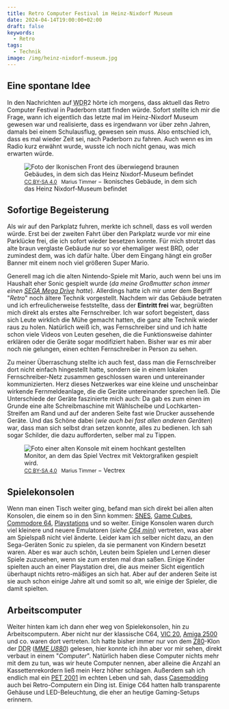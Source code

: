 ```yaml
---
title: Retro Computer Festival im Heinz-Nixdorf Museum
date: 2024-04-14T19:00:00+02:00
draft: false
keywords:
  - Retro
tags:
  - Technik
image: /img/heinz-nixdorf-museum.jpg
---
```

## Eine spontane Idee
In den Nachrichten auf <abbr title="West Deutscher Rundfunk">WDR</abbr>2 hörte ich morgens, dass aktuell das Retro Computer Festival in Paderborn statt finden würde. Sofort stellte ich mir die Frage, wann ich eigentlich das letzte mal im Heinz-Nixdorf Museum gewesen war und realisierte, dass es irgendwann vor über zehn Jahren, damals bei einem Schulausflug, gewesen sein muss. Also entschied ich, dass es mal wieder Zeit sei, nach Paderborn zu fahren. Auch wenn es im Radio kurz erwähnt wurde, wusste ich noch nicht genau, was mich erwarten würde.

<figure vocab="https://schema.org/" typeof="Photograph">
    <img
        alt="Foto der Ikonischen Front des überwiegend braunen Gebäudes, in dem sich das Heinz Nixdorf-Museum befindet"
        srcset="/img/heinz-nixdorf-museum_small.webp   480w,
                /img/heinz-nixdorf-museum_medium.webp  960w,
                /img/heinz-nixdorf-museum_large.webp   1920w"
        src="/img/heinz-nixdorf-museum.webp"
        copyright="cc-by Marius Timmer"
        />
    <figcaption>
        <small>
            <a href="https://creativecommons.org/licenses/by-sa/4.0/" rel="license">CC BY-SA 4.0</a>
            &nbsp;
            <span property="copyrightHolder">Marius Timmer</span>
        </small>
        &minus;
        <span property="abstract">Ikonisches Gebäude, in dem sich das Heinz Nixdorf-Museum befindet</span>
    </figcaption>
</figure>

## Sofortige Begeisterung
Als wir auf den Parkplatz fuhren, merkte ich schnell, dass es voll werden würde. Erst bei der zweiten Fahrt über den Parkplatz wurde vor mir eine Parklücke frei, die ich sofort wieder besetzen konnte. Für mich strotzt das alte braun verglaste Gebäude nur so vor ehemaliger west BRD, oder zumindest dem, was ich dafür halte. Über dem Eingang hängt ein großer Banner mit einem noch viel größeren Super Mario.

Generell mag ich die alten Nintendo-Spiele mit Mario, auch wenn bei uns im Haushalt eher Sonic gespielt wurde (_da meine Großmutter schon immer einen [SEGA Mega Drive](https://de.wikipedia.org/wiki/Versionen_und_Varianten_des_Sega_Mega_Drives#Europa) hatte_). Allerdings hatte ich mir unter dem Begriff "_Retro_" noch ältere Technik vorgestellt. Nachdem wir das Gebäude betraten und ich erfreulicherweise feststellte, dass der **Eintritt frei** war, begrüßten mich direkt als erstes alte Fernschreiber. Ich war sofort begeistert, dass sich Leute wirklich die Mühe gemacht hatten, die ganz alte Technik wieder raus zu holen. Natürlich weiß ich, was Fernschreiber sind und ich hatte schon viele Videos von Leuten gesehen, die die Funktionsweise dahinter erklären oder die Geräte sogar modifiziert haben. Bisher war es mir aber noch nie gelungen, einen echten Fernschreiber in Person zu sehen.

Zu meiner Überraschung stellte ich auch fest, dass man die Fernschreiber dort nicht einfach hingestellt hatte, sondern sie in einem lokalen Fernschreiber-Netz zusammen geschlossen waren und untereinander kommunizierten. Herz dieses Netzwerkes war eine kleine und unscheinbar wirkende Fernmeldeanlage, die die Geräte untereinander sprechen ließ. Die Unterschiede der Geräte faszinierte mich auch: Da gab es zum einen im Grunde eine alte Schreibmaschine mit Wählscheibe und Lochkarten-Streifen am Rand und auf der anderen Seite fast wie Drucker aussehende Geräte. Und das Schöne dabei (_wie auch bei fast allen anderen Geräten_) war, dass man sich selbst dran setzen konnte, alles zu bedienen. Ich sah sogar Schilder, die dazu aufforderten, selber mal zu Tippen.
<figure vocab="https://schema.org/" typeof="Photograph">
    <img
        alt="Foto einer alten Konsole mit einem hochkant gestellten Monitor, an dem das Spiel Vectrex mit Vektorgrafiken gespielt wird."
        srcset="/img/vectrex_small.webp   480w,
                /img/vectrex_medium.webp  960w"
        src="/img/vectrex.webp"
        copyright="cc-by Marius Timmer"
        />
    <figcaption>
        <small>
            <a href="https://creativecommons.org/licenses/by-sa/4.0/" rel="license">CC BY-SA 4.0</a>
            &nbsp;
            <span property="copyrightHolder">Marius Timmer</span>
        </small>
        &minus;
        <span property="abstract">Vectrex</span>
    </figcaption>
</figure>

## Spielekonsolen
Wenn man einen Tisch weiter ging, befand man sich direkt bei allen alten Konsolen, die einem so in den Sinn kommen: [<abbr title="Super Nintendo Entertainment System">SNES</abbr>](https://de.wikipedia.org/wiki/Super_Nintendo_Entertainment_System), [Game Cubes](https://de.wikipedia.org/wiki/Nintendo_GameCube), [Commodore 64](https://de.wikipedia.org/wiki/Commodore_64), [Playstations](https://de.wikipedia.org/wiki/PlayStation) und so weiter. Einige Konsolen waren durch viel kleinere und neuere Emulatoren (_siehe [<abbr title="Commodore">C</abbr>64 mini](https://de.wikipedia.org/wiki/Commodore_64#TheC64_Mini)_) vertreten, was aber am Spielspaß nicht viel änderte. Leider kam ich selber nicht dazu, an den Sega-Geräten Sonic zu spielen, da sie permanent von Kindern besetzt waren. Aber es war auch schön, Leuten beim Spielen und Lernen dieser Spiele zuzusehen, wenn sie zum ersten mal dran saßen. Einige Kinder spielten auch an einer Playstation drei, die aus meiner Sicht eigentlich überhaupt nichts retro-mäßiges an sich hat. Aber auf der anderen Seite ist sie auch schon einige Jahre alt und somit so alt, wie einige der Spieler, die damit spielten.

## Arbeitscomputer
Weiter hinten kam ich dann eher weg von Spielekonsolen, hin zu Arbeitscomputern. Aber nicht nur der klassische C64, [VIC 20](https://de.wikipedia.org/wiki/Commodore_VIC_1001,_VIC_20,_VC_20), [Amiga 2500](https://de.wikipedia.org/wiki/Amiga_2000#Amiga_2500) und co. waren dort vertreten. Ich hatte bisher immer nur von dem [<abbr title="Zilog">Z</abbr>80](https://de.wikipedia.org/wiki/Zilog_Z80)-Klon der <abbr title="Deutsche Demokratische Republik">DDR</abbr> (_[MME U880](https://de.wikipedia.org/wiki/MME_U880)_) gelesen, hier konnte ich ihn aber vor mir sehen, direkt verbaut in einem "_Computer_". Natürlich haben diese Computer nichts mehr mit dem zu tun, was wir heute Computer nennen, aber alleine die Anzahl an Kassettenrekordern ließ mein Herz höher schlagen. Außerdem sah ich endlich mal ein [<abbr title="Personal Electronic Transactor">PET</abbr> 2001](https://de.wikipedia.org/wiki/PET_2001) im echten Leben und sah, dass [Casemodding](https://de.wikipedia.org/wiki/Case_Modding) auch bei Retro-Computern ein Ding ist. Einige C64 hatten halb transparente Gehäuse und LED-Beleuchtung, die eher an heutige Gaming-Setups erinnern.